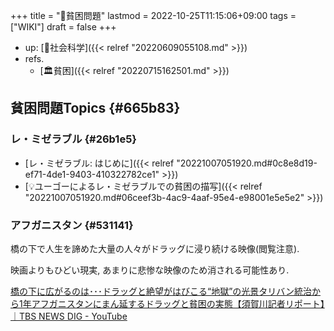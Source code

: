 +++
title = "📝貧困問題"
lastmod = 2022-10-25T11:15:06+09:00
tags = ["WIKI"]
draft = false
+++

-   up: [📝社会科学]({{< relref "20220609055108.md" >}})
-   refs.
    -   [🏛貧困]({{< relref "20220715162501.md" >}})


## 貧困問題Topics {#665b83}


### レ・ミゼラブル {#26b1e5}

-   [レ・ミゼラブル: はじめに]({{< relref "20221007051920.md#0c8e8d19-ef71-4de1-9403-410322782ce1" >}})
-   [💡ユーゴーによるレ・ミゼラブルでの貧困の描写]({{< relref "20221007051920.md#06ceef3b-4ac9-4aaf-95e4-e98001e5e5e2" >}})


### アフガニスタン {#531141}

橋の下で人生を諦めた大量の人々がドラッグに浸り続ける映像(閲覧注意).

映画よりもひどい現実, あまりに悲惨な映像のため消される可能性あり.

[橋の下に広がるのは･･･ドラッグと絶望がはびこる“地獄”の光景タリバン統治から1年アフガニスタンにまん延するドラッグと貧困の実態【須賀川記者リポート】｜TBS NEWS DIG - YouTube](https://www.youtube.com/watch?v=iLhpMLcUv8c)
